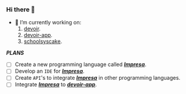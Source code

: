 ### Hi there 👋

- 🔭 I’m currently working on:
  1. [devoir](https://github.com/elfwap/devoir).
  2. [devoir-app](https://github.com/elfwap/devoir-app).
  3. [schoolsyscake](https://github.com/elfwap/schoolsyscake).

***PLANS***
- [ ] Create a new programming language called ***[Impresa](https://github.com/elfwap/Impresa)***.
- [ ] Develop an `IDE` for ***[Impresa](https://github.com/elfwap/Impresa)***.
- [ ] Create `API`'s to integrate ***[Impresa](https://github.com/elfwap/Impresa)*** in other programming languages.
- [ ] Integrate ***[Impresa](https://github.com/elfwap/Impresa)*** to ***[devoir-app](https://github.com/elfwap/devoir-app)***.
